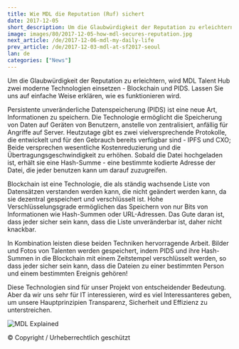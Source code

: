 ```yaml
---
title: Wie MDL die Reputation (Ruf) sichert 
date: 2017-12-05
short_description: Um die Glaubwürdigkeit der Reputation zu erleichtern, wird MDL Talent Hub zwei moderne Technologien einsetzen - Blockchain
image: images/80/2017-12-05-how-mdl-secures-reputation.jpg
next_article: /de/2017-12-06-mdl-my-daily-life
prev_article: /de/2017-12-03-mdl-at-sf2017-seoul
lan: de
categories: ["News"]
---
```


Um die Glaubwürdigkeit der Reputation zu erleichtern, wird MDL Talent Hub zwei moderne Technologien einsetzen - Blockchain und PIDS. Lassen Sie uns auf einfache Weise erklären, wie es funktionieren wird.

Persistente unveränderliche Datenspeicherung (PIDS) ist eine neue Art, Informationen zu speichern. Die Technologie ermöglicht die Speicherung von Daten auf Geräten von Benutzern, anstelle von zentralisiert, anfällig für Angriffe auf Server. Heutzutage gibt es zwei vielversprechende Protokolle, die entwickelt und für den Gebrauch bereits verfügbar sind - IPFS und CXO; Beide versprechen wesentliche Kostenreduzierung und die Übertragungsgeschwindigkeit zu erhöhen. Sobald die Datei hochgeladen ist, erhält sie eine Hash-Summe - eine bestimmte kodierte Adresse der Datei, die jeder benutzen kann um darauf zuzugreifen.

Blockchain ist eine Technologie, die als ständig wachsende Liste von Datensätzen verstanden werden kann, die nicht geändert werden kann, da sie dezentral gespeichert und verschlüsselt ist. Hohe Verschlüsselungsgrade ermöglichen das Speichern von nur Bits von Informationen wie Hash-Summen oder URL-Adressen. Das Gute daran ist, dass jeder sicher sein kann, dass die Liste unveränderbar ist, daher nicht knackbar.

In Kombination leisten diese beiden Techniken hervorragende Arbeit. Bilder und Fotos von Talenten werden gespeichert, indem PIDS und ihre Hash-Summen in die Blockchain mit einem Zeitstempel verschlüsselt werden, so dass jeder sicher sein kann, dass die Dateien zu einer bestimmten Person und einem bestimmten Ereignis gehören!

Diese Technologien sind für unser Projekt von entscheidender Bedeutung. Aber da wir uns sehr für IT interessieren, wird es viel Interessanteres geben, um unsere Hauptprinzipien Transparenz, Sicherheit und Effizienz zu unterstreichen.

![MDL Explained](https://gateway.ipfs.io/ipfs/QmVqUgtsLLuUmLfEJSpejr36LFmSpnGsBLVKVj28tCkege/MDL%20Explained.jpg)

© Copyright / Urheberrechtlich geschützt
